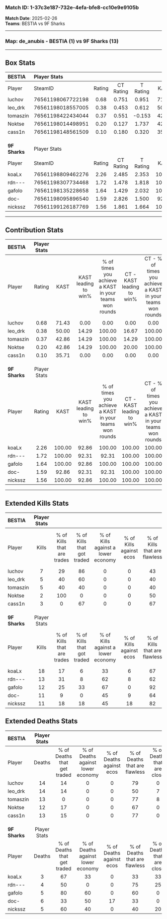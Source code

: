 ### Match ID: 1-37c3e187-732e-4efa-bfe8-cc10e9e9105b  
**Match Date**: 2025-02-26  
**Teams**: BESTIA vs 9F Sharks  

---  

### **Map**: de_anubis - BESTIA (1) vs 9F Sharks (13)  
---  

## Box Stats  

| **BESTIA**    | Player Stats      |        |           |          |        |       |       |         |        |      |     |
| :- | :- | :-: | :-: | :-: | :-: | :-: | :-: | :-: | :-: | :-: | :-: |
| Player        | SteamID           | Rating | CT Rating | T Rating |  KAST  |  ADR  | Kills | Assists | Deaths | K/D  | HS% |
| luchov        | 76561198067722198 |  0.68  |   0.751   |  0.951   | 71.43  | 59.3  |   7   |    1    |   14   | 0.50 | 85  |
| leo_drk       | 76561198018557005 |  0.38  |   0.453   |  0.612   | 50.00  | 52.4  |   5   |    1    |   14   | 0.36 | 60  |
| tomaszin      | 76561198422434044 |  0.37  |   0.551   |  -0.153  | 42.86  | 51.2  |   5   |    2    |   13   | 0.38 | 40  |
| Noktse        | 76561198014498951 |  0.20  |   0.127   |  1.737   | 42.86  | 48.7  |   2   |    1    |   12   | 0.17 | 100 |
| cass1n        | 76561198148561509 |  0.10  |   0.180   |  0.320   | 35.71  | 27.6  |   3   |    0    |   13   | 0.23 | 33  |
|               |                   |        |           |          |        |       |       |         |        |      |     |
|               |                   |        |           |          |        |       |       |         |        |      |     |
|               |                   |        |           |          |        |       |       |         |        |      |     |
| **9F Sharks** | Player Stats      |        |           |          |        |       |       |         |        |      |     |
| Player        | SteamID           | Rating | CT Rating | T Rating |  KAST  |  ADR  | Kills | Assists | Deaths | K/D  | HS% |
| koaLx         | 76561198809462276 |  2.26  |   2.485   |  2.353   | 100.00 | 128.9 |  18   |    9    |   3    | 6.00 | 44  |
| rdn---        | 76561198307734468 |  1.72  |   1.478   |  1.818   | 100.00 | 78.8  |  13   |    4    |   4    | 3.25 | 53  |
| gafolo        | 76561198135228658 |  1.64  |   1.429   |  2.032   | 100.00 | 85.3  |  12   |    4    |   5    | 2.40 | 66  |
| doc-          | 76561198095896540 |  1.59  |   2.826   |  1.500   | 92.86  | 109.1 |  11   |    7    |   6    | 1.83 | 54  |
| nickssz       | 76561199126187769 |  1.56  |   1.861   |  1.664   | 100.00 | 79.3  |  11   |    3    |   5    | 2.20 | 27  |
---  

## Contribution Stats  

| **BESTIA**    | Player Stats |        |                      |                                                        |                           |                                                             |                          |                                                            |
| :- | :-: | :-: | :-: | :-: | :-: | :-: | :-: | :-: |
| Player        |    Rating    |  KAST  | KAST leading to win% | % of times you achieve a KAST in your teams won rounds | CT - KAST leading to win% | CT - % of times you achieve a KAST in your teams won rounds | T - KAST leading to win% | T - % of times you achieve a KAST in your teams won rounds |
| luchov        |     0.68     | 71.43  |         0.00         |                          0.00                          |           0.00            |                            0.00                             |           0.00           |                            0.00                            |
| leo_drk       |     0.38     | 50.00  |        14.29         |                         100.00                         |           16.67           |                           100.00                            |           0.00           |                            0.00                            |
| tomaszin      |     0.37     | 42.86  |        14.29         |                         100.00                         |           14.29           |                           100.00                            |           0.00           |                            0.00                            |
| Noktse        |     0.20     | 42.86  |        14.29         |                         100.00                         |           20.00           |                           100.00                            |           0.00           |                            0.00                            |
| cass1n        |     0.10     | 35.71  |         0.00         |                          0.00                          |           0.00            |                            0.00                             |           0.00           |                            0.00                            |
|               |              |        |                      |                                                        |                           |                                                             |                          |                                                            |
|               |              |        |                      |                                                        |                           |                                                             |                          |                                                            |
|               |              |        |                      |                                                        |                           |                                                             |                          |                                                            |
| **9F Sharks** | Player Stats |        |                      |                                                        |                           |                                                             |                          |                                                            |
| Player        |    Rating    |  KAST  | KAST leading to win% | % of times you achieve a KAST in your teams won rounds | CT - KAST leading to win% | CT - % of times you achieve a KAST in your teams won rounds | T - KAST leading to win% | T - % of times you achieve a KAST in your teams won rounds |
| koaLx         |     2.26     | 100.00 |        92.86         |                         100.00                         |          100.00           |                           100.00                            |          91.67           |                           100.00                           |
| rdn---        |     1.72     | 100.00 |        92.31         |                         92.31                          |          100.00           |                           100.00                            |          90.91           |                           90.91                            |
| gafolo        |     1.64     | 100.00 |        92.86         |                         100.00                         |          100.00           |                           100.00                            |          91.67           |                           100.00                           |
| doc-          |     1.59     | 92.86  |        92.31         |                         92.31                          |          100.00           |                           100.00                            |          90.91           |                           90.91                            |
| nickssz       |     1.56     | 100.00 |        92.86         |                         100.00                         |          100.00           |                           100.00                            |          91.67           |                           100.00                           |
---  

## Extended Kills Stats  

| **BESTIA**    | Player Stats |                            |                            |                                    |                         |                              |                                 |                                       |                    |           |
| :- | :-: | :-: | :-: | :-: | :-: | :-: | :-: | :-: | :-: | :-: |
| Player        |    Kills     | % of Kills that are trades | % of Kills that got traded | % of Kills against a lower economy | % of Kills against ecos | % of Kills that are flawless | % of Kills that are close duels | % of Kills that are assisted by flash | Pistol Round Kills | AWP Kills |
| luchov        |      7       |             29             |             86             |                 0                  |            0            |              43              |               14                |                   0                   |         1          |     0     |
| leo_drk       |      5       |             40             |             60             |                 0                  |            0            |              40              |                0                |                   0                   |         1          |     0     |
| tomaszin      |      5       |             40             |             40             |                 0                  |            0            |              40              |               20                |                  20                   |         1          |     0     |
| Noktse        |      2       |            100             |             0              |                 0                  |            0            |              50              |                0                |                   0                   |         1          |     0     |
| cass1n        |      3       |             0              |             67             |                 0                  |            0            |              67              |               33                |                   0                   |         1          |     2     |
|               |              |                            |                            |                                    |                         |                              |                                 |                                       |                    |           |
|               |              |                            |                            |                                    |                         |                              |                                 |                                       |                    |           |
|               |              |                            |                            |                                    |                         |                              |                                 |                                       |                    |           |
| **9F Sharks** | Player Stats |                            |                            |                                    |                         |                              |                                 |                                       |                    |           |
| Player        |    Kills     | % of Kills that are trades | % of Kills that got traded | % of Kills against a lower economy | % of Kills against ecos | % of Kills that are flawless | % of Kills that are close duels | % of Kills that are assisted by flash | Pistol Round Kills | AWP Kills |
| koaLx         |      18      |             17             |             6              |                 33                 |            6            |              67              |                0                |                   6                   |         5          |     2     |
| rdn---        |      13      |             31             |             8              |                 62                 |            8            |              62              |                8                |                   0                   |         1          |     0     |
| gafolo        |      12      |             25             |             33             |                 67                 |            0            |              92              |                0                |                   0                   |         1          |     0     |
| doc-          |      11      |             9              |             0              |                 45                 |            9            |              64              |                0                |                   9                   |         2          |     0     |
| nickssz       |      11      |             18             |             18             |                 45                 |           18            |              82              |                9                |                   0                   |         1          |     7     |
## Extended Deaths Stats  

| **BESTIA**    | Player Stats |                             |                                   |                          |                               |                            |                           |               |
| :- | :-: | :-: | :-: | :-: | :-: | :-: | :-: | :-: |
| Player        |    Deaths    | % of Deaths that get traded | % of Deaths against lower economy | % of Deaths against ecos | % of Deaths that are flawless | % of Deaths that are close | % of Deaths while blinded | Deaths to AWP |
| luchov        |      14      |             14              |                 0                 |            0             |              79               |             0              |             7             |       2       |
| leo_drk       |      14      |             14              |                 0                 |            0             |              50               |             7              |             0             |       2       |
| tomaszin      |      13      |              0              |                 0                 |            0             |              77               |             8              |             0             |       2       |
| Noktse        |      12      |             17              |                 0                 |            0             |              67               |             0              |             8             |       1       |
| cass1n        |      13      |             15              |                 0                 |            0             |              77               |             0              |             0             |       2       |
|               |              |                             |                                   |                          |                               |                            |                           |               |
|               |              |                             |                                   |                          |                               |                            |                           |               |
|               |              |                             |                                   |                          |                               |                            |                           |               |
| **9F Sharks** | Player Stats |                             |                                   |                          |                               |                            |                           |               |
| Player        |    Deaths    | % of Deaths that get traded | % of Deaths against lower economy | % of Deaths against ecos | % of Deaths that are flawless | % of Deaths that are close | % of Deaths while blinded | Deaths to AWP |
| koaLx         |      3       |             67              |                33                 |            0             |              33               |             33             |             0             |       0       |
| rdn---        |      4       |             50              |                 0                 |            0             |              75               |             25             |            25             |       1       |
| gafolo        |      5       |             80              |                60                 |            0             |              60               |             0              |             0             |       0       |
| doc-          |      6       |             33              |                50                 |            17            |              33               |             0              |             0             |       1       |
| nickssz       |      5       |             60              |                40                 |            0             |              40               |             20             |             0             |       0       |
